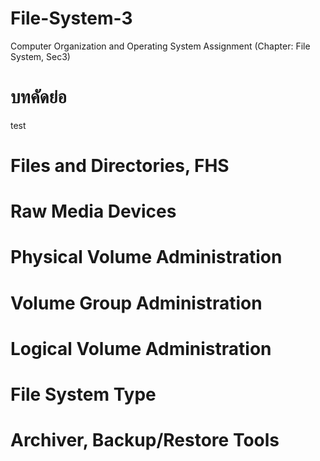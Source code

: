 # File-System-3
Computer Organization and Operating System Assignment (Chapter: File System, Sec3)
# บทคัดย่อ
test
# Files and Directories, FHS
# Raw Media Devices
# Physical Volume Administration
# Volume Group Administration
# Logical Volume Administration
# File System Type
# Archiver, Backup/Restore Tools
